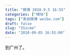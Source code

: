 ```yaml
---
title: "微博 2010.9.5 16:55"
categories: ["嘀咕"]
tags: ["来自微博 weibo.com"]
draft: false
slug: "SSscme"
date: "2010-09-05 16:55:00"
---
```


<p>到广州了。 ​​​​</p>
